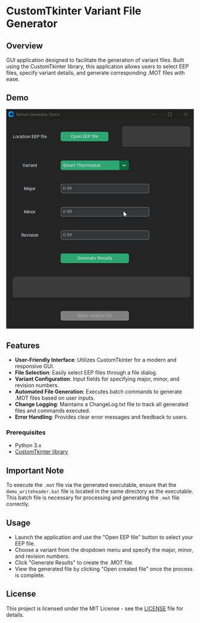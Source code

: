 # CustomTkinter Variant File Generator

## Overview

GUI application designed to facilitate the generation of variant files. Built using the CustomTkinter library, this application allows users to select EEP files, specify variant details, and generate corresponding .MOT files with ease.

## Demo
![Dashboard Demo](assets/demo.gif)

## Features

- **User-Friendly Interface**: Utilizes CustomTkinter for a modern and responsive GUI.
- **File Selection**: Easily select EEP files through a file dialog.
- **Variant Configuration**: Input fields for specifying major, minor, and revision numbers.
- **Automated File Generation**: Executes batch commands to generate .MOT files based on user inputs.
- **Change Logging**: Maintains a ChangeLog.txt file to track all generated files and commands executed.
- **Error Handling**: Provides clear error messages and feedback to users.

### Prerequisites

- Python 3.x
- [CustomTkinter library](https://github.com/TomSchimansky/CustomTkinter)

## Important Note

To execute the `.mot` file via the generated executable, ensure that the `demo_writeheader.bat` file is located in the same directory as the executable. This batch file is necessary for processing and generating the `.mot` file correctly.

## Usage

- Launch the application and use the "Open EEP file" button to select your EEP file.
- Choose a variant from the dropdown menu and specify the major, minor, and revision numbers.
- Click "Generate Results" to create the .MOT file.
- View the generated file by clicking "Open created file" once the process is complete.

## License

This project is licensed under the MIT License - see the [LICENSE](LICENSE) file for details.